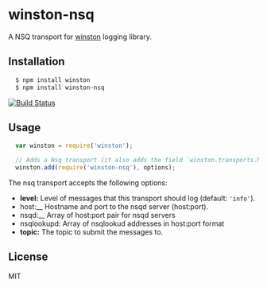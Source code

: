 # winston-nsq

A NSQ transport for [winston](https://github.com/flatiron/winston) logging library.

## Installation
``` bash
  $ npm install winston
  $ npm install winston-nsq
```
[![Build Status](https://secure.travis-ci.org/Everyplay/winston-nsq.png)](http://travis-ci.org/Everyplay/winston-nsq)

## Usage
``` js
  var winston = require('winston');

  // Adds a Nsq transport (it also adds the field `winston.transports.Nsq`)
  winston.add(require('winston-nsq'), options);
```

The nsq transport accepts the following options:

* __level:__ Level of messages that this transport should log (default: `'info'`).
* host:__ Hostname and port to the nsqd server (host:port).
* nsqd:__ Array of host:port pair for nsqd servers
* nsqlookupd: Array of nsqlookud addresses in host:port format
* __topic:__ The topic to submit the messages to.

## License
MIT
